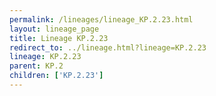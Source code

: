 ```yaml
---
permalink: /lineages/lineage_KP.2.23.html
layout: lineage_page
title: Lineage KP.2.23
redirect_to: ../lineage.html?lineage=KP.2.23
lineage: KP.2.23
parent: KP.2
children: ['KP.2.23']
---
```

